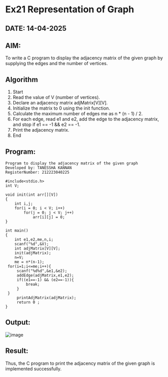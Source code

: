 # Ex21 Representation of Graph
## DATE: 14-04-2025
## AIM:
To write a C program to display the adjacency matrix of the given graph by supplying the edges and the number of vertices.

## Algorithm
1. Start
2. Read the value of V (number of vertices).
3. Declare an adjacency matrix adjMatrix[V][V].
4. Initialize the matrix to 0 using the init function.
5. Calculate the maximum number of edges me as n * (n - 1) / 2.
6. For each edge, read e1 and e2, add the edge to the adjacency matrix, and stop if e1 == -1 && e2 == -1.
7. Print the adjacency matrix.
8. End  

## Program:
```
Program to display the adjacency matrix of the given graph
Developed by: TANESSHA KANNAN
RegisterNumber: 212223040225

#include<stdio.h>
int V;

void init(int arr[][V])
{
    int i,j;
    for(i = 0; i < V; i++)
        for(j = 0; j < V; j++)
            arr[i][j] = 0;
}

int main()
{  
    int e1,e2,me,n,i;
    scanf("%d",&V);
    int adjMatrix[V][V];
    init(adjMatrix);
    n=V;
    me = n*(n-1);
 for(i=1;i<=me;i++){
     scanf("%d%d",&e1,&e2);
     addEdge(adjMatrix,e1,e2);
     if((e1==-1) && (e2==-1)){
         break;
     }
 }
     printAdjMatrix(adjMatrix);
     return 0 ;
}
```

## Output:
![image](https://github.com/user-attachments/assets/12ecf222-72ab-4c1c-b166-8b3e7c8d7dbe)

## Result:
Thus, the C program to print the adjacency matrix of the given graph is implemented successfully.
